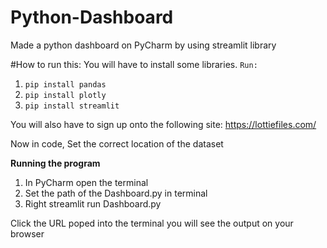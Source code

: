 # Python-Dashboard
Made a python dashboard on PyCharm by using streamlit library

#How to run this:
You will have to install some libraries. `Run:`
1. `pip install pandas`
2. `pip install plotly`
3. `pip install streamlit`

You will also have to sign up onto the following site:
https://lottiefiles.com/

Now in code, Set the correct location of the dataset

**Running the program**
1. In PyCharm open the terminal
2. Set the path of the Dashboard.py in terminal
3. Right streamlit run Dashboard.py

Click the URL poped into the terminal you will see the output on your browser
